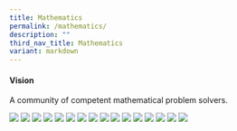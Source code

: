 ```yaml
---
title: Mathematics
permalink: /mathematics/
description: ""
third_nav_title: Mathematics
variant: markdown
---
```

#### Vision

A community of competent mathematical problem solvers.

![](/images/Mathematics/Slide1.jpg)
![](/images/Mathematics/Slide2.jpg)
![](/images/Mathematics/Slide3.jpg)
![](/images/Mathematics/Slide4.jpg)
![](/images/Mathematics/Slide5.jpg)
![](/images/Mathematics/Slide6.jpg)
![](/images/Mathematics/Slide7.jpg)
![](/images/Mathematics/Slide8.jpg)
![](/images/Mathematics/Slide9.jpg)
![](/images/Mathematics/Slide10.jpg)
![](/images/Mathematics/Slide11.jpg)
![](/images/Mathematics/Slide12.jpg)
![](/images/Mathematics/Slide13.jpg)
![](/images/Mathematics/Slide14.jpg)
![](/images/Mathematics/Slide15.jpg)
![](/images/Mathematics/Slide16.jpg)